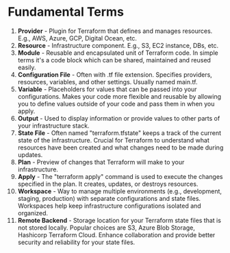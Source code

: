 # Fundamental Terms

1. **Provider** - Plugin for Terraform that defines and manages resources. 
    E.g., AWS, Azure, GCP, Digital Ocean, etc. 
2. **Resource** - Infrastructure component. E.g., S3, EC2 instance, DBs, 
    etc. 
3. **Module** - Reusable and encapsulated unit of Terraform code. In 
    simple terms it's a code block which can be shared, maintained and 
    reused easily. 
4. **Configuration File** - Often with .tf file extension. Specifies 
    providers, resources, variables, and other settings. Usually named 
    main.tf.
5. **Variable** - Placeholders for values that can be passed into your 
    configurations. Makes your code more flexible and reusable by allowing you to define values outside of your code and pass them in when you apply.
6. **Output** - Used to display information or provide values to other 
    parts of your infrastructure stack.
7. **State File** - Often named "terraform.tfstate" keeps a track of the 
    current state of the infrastructure. Crucial for Terraform to 
    understand what resources have been created and what changes need to 
    be made during updates.
8. **Plan** - Preview of changes that Terraform will make to your 
    infrastructure.
9. **Apply** - The "terraform apply" command is used to execute the 
    changes specified in the plan. It creates, updates, or destroys 
    resources.
10. **Workspace** - Way to manage multiple environments (e.g., 
    development, staging, production) with separate configurations and state files. 
    Workspaces help keep infrastructure configurations isolated and 
    organized.
11. **Remote Backend** - Storage location for your Terraform state files 
    that is not stored locally. Popular choices are S3, Azure Blob 
    Storage, Hashicorp Terraform Cloud. Enhance collaboration and provide 
    better security and reliability for your state files.